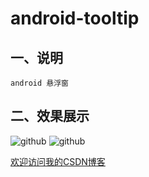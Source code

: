 android-tooltip
==========================================
## 一、说明
    android 悬浮窗


## 二、效果展示 

![github](http://img.blog.csdn.net/20131025100023937 "附图一") 
![github](http://img.blog.csdn.net/20131025100037375 "附图二")  



[欢迎访问我的CSDN博客](http://blog.csdn.net/zz7zz7zz)<br/>
